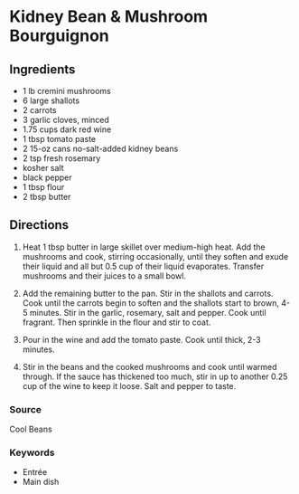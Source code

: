 # Kidney Bean & Mushroom Bourguignon

## Ingredients

- 1 lb cremini mushrooms
- 6 large shallots
- 2 carrots
- 3 garlic cloves, minced
- 1.75 cups dark red wine
- 1 tbsp tomato paste
- 2 15-oz cans no-salt-added kidney beans
- 2 tsp fresh rosemary
- kosher salt
- black pepper
- 1 tbsp flour
- 2 tbsp butter

## Directions

1. Heat 1 tbsp butter in large skillet over medium-high heat. Add the mushrooms
   and cook, stirring occasionally, until they soften and exude their liquid
   and all but 0.5 cup of their liquid evaporates. Transfer mushrooms and their
   juices to a small bowl.

1. Add the remaining butter to the pan. Stir in the shallots and carrots. Cook
   until the carrots begin to soften and the shallots start to brown, 4-5
   minutes. Stir in the garlic, rosemary, salt and pepper. Cook until fragrant.
   Then sprinkle in the flour and stir to coat.

1. Pour in the wine and add the tomato paste. Cook until thick, 2-3 minutes.

1. Stir in the beans and the cooked mushrooms and cook until warmed through. If
   the sauce has thickened too much, stir in up to another 0.25 cup of the wine
   to keep it loose. Salt and pepper to taste.

### Source

Cool Beans

### Keywords

- Entrée
- Main dish
